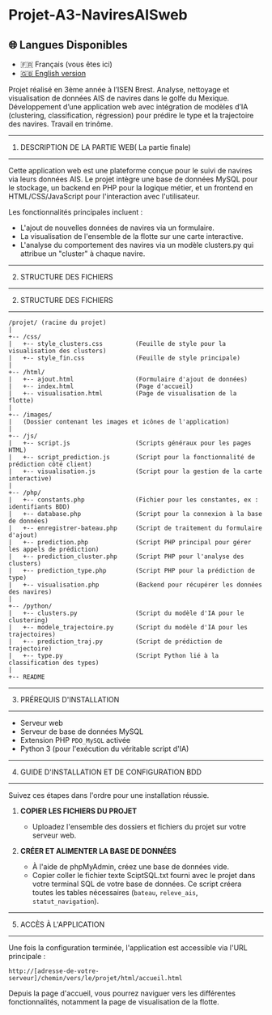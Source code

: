 # Projet-A3-NaviresAISweb

## 🌐 Langues Disponibles
- 🇫🇷 Français (vous êtes ici)
- [🇬🇧 English version](README_EN.md)

Projet réalisé en 3ème année à l’ISEN Brest. Analyse, nettoyage et visualisation de données AIS de navires dans le golfe du Mexique. Développement d’une application web avec intégration de modèles d’IA (clustering, classification, régression) pour prédire le type et la trajectoire des navires. Travail en trinôme.

-----------------------------
1. DESCRIPTION DE LA PARTIE WEB( La partie finale)
-----------------------------

Cette application web est une plateforme conçue pour le suivi de navires via leurs données AIS. Le projet intègre une base de données MySQL pour le stockage, un backend en PHP pour la logique métier, et un frontend en HTML/CSS/JavaScript pour l'interaction avec l'utilisateur.

Les fonctionnalités principales incluent :
- L'ajout de nouvelles données de navires via un formulaire.
- La visualisation de l'ensemble de la flotte sur une carte interactive.
- L'analyse du comportement des navires via un modèle clusters.py qui attribue un "cluster" à chaque navire.

-----------------------------
2. STRUCTURE DES FICHIERS
-----------------------------
2. STRUCTURE DES FICHIERS
-----------------------------
```
/projet/ (racine du projet)
|
+-- /css/
|   +-- style_clusters.css         (Feuille de style pour la visualisation des clusters)
|   +-- style_fin.css              (Feuille de style principale)
|
+-- /html/
|   +-- ajout.html                 (Formulaire d'ajout de données)
|   +-- index.html                 (Page d'accueil)
|   +-- visualisation.html         (Page de visualisation de la flotte)
|
+-- /images/
|   (Dossier contenant les images et icônes de l'application)
|
+-- /js/
|   +-- script.js                  (Scripts généraux pour les pages HTML)
|   +-- script_prediction.js       (Script pour la fonctionnalité de prédiction côté client)
|   +-- visualisation.js           (Script pour la gestion de la carte interactive)
|
+-- /php/
|   +-- constants.php              (Fichier pour les constantes, ex : identifiants BDD)
|   +-- database.php               (Script pour la connexion à la base de données)
|   +-- enregistrer-bateau.php     (Script de traitement du formulaire d'ajout)
|   +-- prediction.php             (Script PHP principal pour gérer les appels de prédiction)
|   +-- prediction_cluster.php     (Script PHP pour l'analyse des clusters)
|   +-- prediction_type.php        (Script PHP pour la prédiction de type)
|   +-- visualisation.php          (Backend pour récupérer les données des navires)
|
+-- /python/
|   +-- clusters.py                (Script du modèle d'IA pour le clustering)
|   +-- modele_trajectoire.py      (Script du modèle d'IA pour les trajectoires)
|   +-- prediction_traj.py         (Script de prédiction de trajectoire)
|   +-- type.py                    (Script Python lié à la classification des types)
|
+-- README
```

-----------------------------
3. PRÉREQUIS D'INSTALLATION
-----------------------------
- Serveur web 
- Serveur de base de données MySQL
- Extension PHP `PDO_MySQL` activée
- Python 3 (pour l'exécution du véritable script d'IA)
-----------------------------
4. GUIDE D'INSTALLATION ET DE CONFIGURATION BDD
-----------------------------

Suivez ces étapes dans l'ordre pour une installation réussie.

1.  **COPIER LES FICHIERS DU PROJET**
    - Uploadez l'ensemble des dossiers et fichiers du projet sur votre serveur web.

2.  **CRÉER ET ALIMENTER LA BASE DE DONNÉES**
    - À l'aide de phpMyAdmin, créez une base de données vide.
    - Copier coller le fichier texte SciptSQL.txt fourni avec le projet dans votre terminal SQL de votre base de données. Ce script créera toutes les tables nécessaires (`bateau`, `releve_ais`, `statut_navigation`).

-----------------------------
5. ACCÈS À L'APPLICATION
-----------------------------

Une fois la configuration terminée, l'application est accessible via l'URL principale :

`http://[adresse-de-votre-serveur]/chemin/vers/le/projet/html/accueil.html`

Depuis la page d'accueil, vous pourrez naviguer vers les différentes fonctionnalités, notamment la page de visualisation de la flotte.


